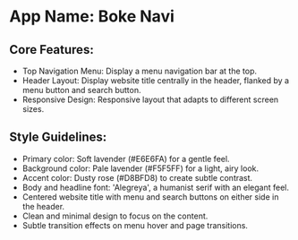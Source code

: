# **App Name**: Boke Navi

## Core Features:

- Top Navigation Menu: Display a menu navigation bar at the top.
- Header Layout: Display website title centrally in the header, flanked by a menu button and search button.
- Responsive Design: Responsive layout that adapts to different screen sizes.

## Style Guidelines:

- Primary color: Soft lavender (#E6E6FA) for a gentle feel.
- Background color: Pale lavender (#F5F5FF) for a light, airy look.
- Accent color: Dusty rose (#D8BFD8) to create subtle contrast.
- Body and headline font: 'Alegreya', a humanist serif with an elegant feel.
- Centered website title with menu and search buttons on either side in the header.
- Clean and minimal design to focus on the content.
- Subtle transition effects on menu hover and page transitions.